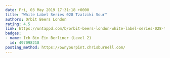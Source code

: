 ```yaml
---
date: Fri, 03 May 2019 17:31:18 +0000
title: "White Label Series 028 Tzatziki Sour"
authors: Orbit Beers London
rating: 4.5
link: https://untappd.com/b/orbit-beers-london-white-label-series-028-tzatziki-sour/3175074
badges:
- name: Ich Bin Ein Berliner (Level 2)
  id: 497098218
posting_method: https://ownyourpint.chrisburnell.com/
---
```

